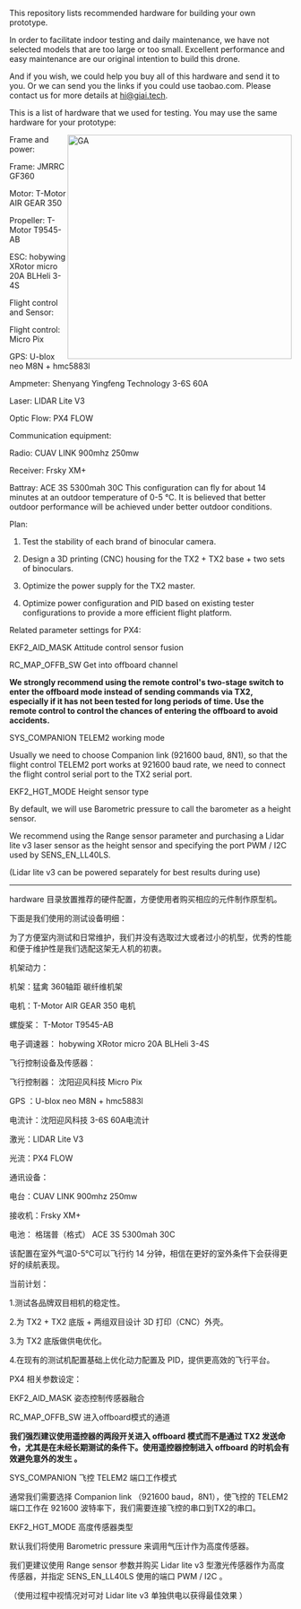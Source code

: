 This repository lists recommended hardware for building your own prototype.

In order to facilitate indoor testing and daily maintenance, we have not selected models that are too large or too small. Excellent performance and easy maintenance are our original intention to build this drone.

And if you wish, we could help you buy all of this hardware and send it to you. Or we can send you the links if you could use taobao.com. Please contact us for more details at hi@giai.tech.

This is a list of hardware that we used for testing. You may use the same hardware for your prototype:

<img src="https://s2.ax1x.com/2019/02/20/k2Jruj.jpg" align="right" width="400px" alt="GA">

Frame and power:

  Frame: JMRRC GF360
  
  Motor: T-Motor AIR GEAR 350
  
  Propeller: T-Motor T9545-AB
  
  ESC: hobywing XRotor micro 20A BLHeli 3-4S
  
Flight control and Sensor:

  Flight control: Micro Pix
  
  GPS: U-blox neo M8N + hmc5883l
  
  Ampmeter: Shenyang Yingfeng Technology 3-6S 60A
  
  Laser: LIDAR Lite V3
  
  Optic Flow: PX4 FLOW
  
Communication equipment:

  Radio: CUAV LINK 900mhz 250mw
  
  Receiver: Frsky XM+
  
  Battray: ACE 3S 5300mah 30C This configuration can fly for about 14 minutes at an outdoor temperature of 0-5 °C. It is believed that better outdoor performance will be achieved under better outdoor conditions.
  
Plan:

  1. Test the stability of each brand of binocular camera.
   
  2. Design a 3D printing (CNC) housing for the TX2 + TX2 base + two sets of binoculars.

  3. Optimize the power supply for the TX2 master.

  4. Optimize power configuration and PID based on existing tester configurations to provide a more efficient flight platform.

Related parameter settings for PX4:

EKF2_AID_MASK   Attitude control sensor fusion 

RC_MAP_OFFB_SW  Get into offboard channel  

**We strongly recommend using the remote control's two-stage switch to enter the offboard mode instead of sending commands via TX2, especially if it has not been tested for long periods of time. Use the remote control to control the chances of entering the offboard to avoid accidents.**

SYS_COMPANION   TELEM2 working mode

Usually we need to choose Companion link (921600 baud, 8N1), so that the flight control TELEM2 port works at 921600 baud rate, we need to connect the flight control serial port to the TX2 serial port.

EKF2_HGT_MODE   Height sensor type

By default, we will use Barometric pressure to call the barometer as a height sensor.

We recommend using the Range sensor parameter and purchasing a Lidar lite v3 laser sensor as the height sensor and specifying the port PWM / I2C used by SENS_EN_LL40LS.

(Lidar lite v3 can be powered separately for best results during use)
  
---

hardware 目录放置推荐的硬件配置，方便使用者购买相应的元件制作原型机。

下面是我们使用的测试设备明细：

为了方便室内测试和日常维护，我们并没有选取过大或者过小的机型，优秀的性能和便于维护性是我们选配这架无人机的初衷。

机架动力：

   机架：猛禽 360轴距 碳纤维机架 

   电机：T-Motor AIR GEAR 350 电机

   螺旋桨： T-Motor T9545-AB

   电子调速器： hobywing XRotor micro 20A BLHeli 3-4S

飞行控制设备及传感器：
 
   飞行控制器： 沈阳迎风科技  Micro Pix

   GPS ：U-blox neo M8N + hmc5883l
   
   电流计：沈阳迎风科技 3-6S 60A电流计
   
   激光：LIDAR Lite V3
   
   光流：PX4 FLOW
   
通讯设备：
    
   电台：CUAV LINK 900mhz 250mw
   
   接收机：Frsky XM+
   
电池： 格瑞普（格式） ACE 3S 5300mah 30C

   该配置在室外气温0-5℃可以飞行约 14 分钟，相信在更好的室外条件下会获得更好的续航表现。 
   
   
当前计划：   
   
1.测试各品牌双目相机的稳定性。
   
2.为 TX2 + TX2 底版 + 两组双目设计 3D 打印（CNC）外壳。 

3.为 TX2 底版做供电优化。

4.在现有的测试机配置基础上优化动力配置及 PID，提供更高效的飞行平台。


PX4 相关参数设定：

EKF2_AID_MASK   姿态控制传感器融合  

RC_MAP_OFFB_SW  进入offboard模式的通道  

**我们强烈建议使用遥控器的两段开关进入 offboard 模式而不是通过 TX2 发送命令，尤其是在未经长期测试的条件下。使用遥控器控制进入 offboard 的时机会有效避免意外的发生 。**

SYS_COMPANION   飞控 TELEM2 端口工作模式

通常我们需要选择 Companion link （921600 baud，8N1），使飞控的 TELEM2 端口工作在 921600 波特率下，我们需要连接飞控的串口到TX2的串口。

EKF2_HGT_MODE   高度传感器类型

默认我们将使用 Barometric pressure 来调用气压计作为高度传感器。

我们更建议使用 Range sensor 参数并购买 Lidar lite v3 型激光传感器作为高度传感器，并指定 SENS_EN_LL40LS 使用的端口 PWM / I2C 。

（使用过程中视情况对可对 Lidar lite v3 单独供电以获得最佳效果 ）

